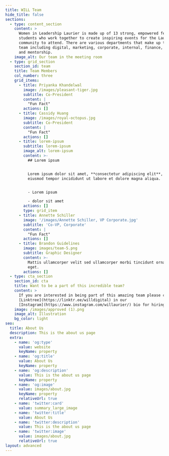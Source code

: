 ```yaml
---
title: WILL Team
hide_title: false
sections:
  - type: content_section
    content: >
      Women in Leadership Laurier is made up of 13 strong, empowered female
      students who work together to create inspiring events for the Laurier
      community to attend. There are various departments that make up the WILL
      team including digital, marketing, corporate, internal, finance, events
      and mentorship.
    image_alt: Our team in the meeting room
  - type: grid_section
    section_id: team
    title: Team Members
    col_number: three
    grid_items:
      - title: Priyanka Khandelwal
        image: /images/pleasant-tiger.jpg
        subtitle: Co-President
        content: |
          "Fun Fact"
        actions: []
      - title: Cassidy Huang
        image: /images/royal-octopus.jpg
        subtitle: Co-President
        content: |
          "Fun Fact"
        actions: []
      - title: lorem-ipsum
        subtitle: lorem-ipsum
        image_alt: lorem-ipsum
        content: >-
          ## Lorem ipsum


          Lorem ipsum dolor sit amet, **consectetur adipiscing elit**, sed do
          eiusmod tempor incididunt ut labore et dolore magna aliqua.


          - Lorem ipsum

          - dolor sit amet
        actions: []
        type: grid_item
      - title: Annette Schiller
        image: '/images/Annette Schiller, VP Corporate.jpg'
        subtitle: 'Co-VP, Corporate'
        content: |
          "Fun Fact"
        actions: []
      - title: Brandon Guidelines
        image: images/team-5.png
        subtitle: Graphic Designer
        content: >-
          Mattis ullamcorper velit sed ullamcorper morbi tincidunt ornare massa
          eget.
        actions: []
  - type: cta_section
    section_id: cta
    title: Want to be a part of this incredible team?
    content: >
      If you are interested in being part of this amazing team please check out
      [Linktree](https://linktr.ee/willdigital) in our
      [Instagram](https://www.instagram.com/willaurier/) bio for hiring updates.
    image: /images/approved (1).png
    image_alt: Illustration
    bg_color: light
seo:
  title: About Us
  description: This is the about us page
  extra:
    - name: 'og:type'
      value: website
      keyName: property
    - name: 'og:title'
      value: About Us
      keyName: property
    - name: 'og:description'
      value: This is the about us page
      keyName: property
    - name: 'og:image'
      value: images/about.jpg
      keyName: property
      relativeUrl: true
    - name: 'twitter:card'
      value: summary_large_image
    - name: 'twitter:title'
      value: About Us
    - name: 'twitter:description'
      value: This is the about us page
    - name: 'twitter:image'
      value: images/about.jpg
      relativeUrl: true
layout: advanced
---
```

